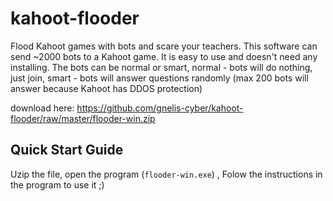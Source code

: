 # kahoot-flooder
Flood Kahoot games with bots and scare your teachers. This software can send ~2000 bots to a Kahoot game. It is easy to use and doesn't need any installing. The bots can be normal or smart, normal - bots will do nothing, just join, smart - bots will answer questions randomly (max 200 bots will answer because Kahoot has DDOS protection)

download here:
https://github.com/gnelis-cyber/kahoot-flooder/raw/master/flooder-win.zip

<h2>Quick Start Guide</h2>

 Uzip the file, open the program (`flooder-win.exe`)
 , Folow the instructions in the program to use it ;)
